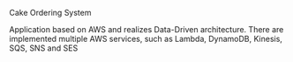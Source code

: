 Cake Ordering System

Application based on AWS and realizes Data-Driven architecture. There are implemented multiple AWS services,
such as Lambda, DynamoDB, Kinesis, SQS, SNS and SES
